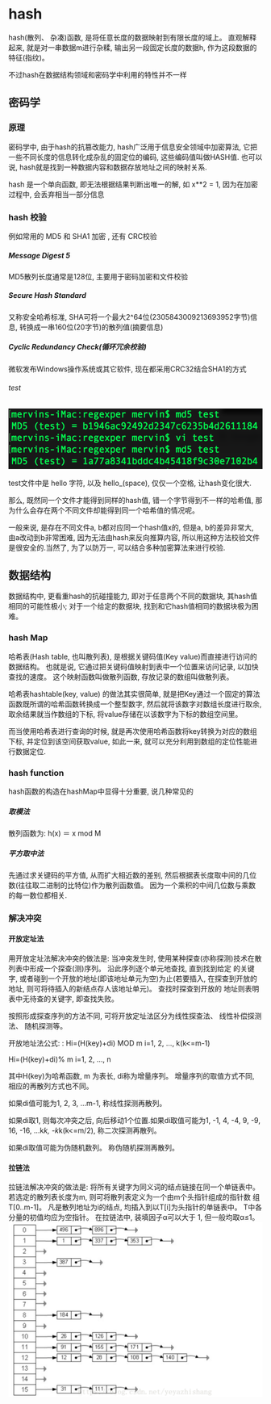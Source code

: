 # hash

hash(散列、 杂凑)函数, 是将任意长度的数据映射到有限长度的域上。 直观解释起来, 就是对一串数据m进行杂糅, 输出另一段固定长度的数据h, 作为这段数据的特征(指纹)。 

不过hash在数据结构领域和密码学中利用的特性并不一样

## 密码学

### 原理

密码学中, 由于hash的抗篡改能力, hash广泛用于信息安全领域中加密算法, 它把一些不同长度的信息转化成杂乱的固定位的编码, 这些编码值叫做HASH值. 也可以说, hash就是找到一种数据内容和数据存放地址之间的映射关系.

hash 是一个单向函数, 即无法根据结果判断出唯一的解, 如 x**2 = 1, 因为在加密过程中, 会丢弃相当一部分信息

### hash 校验

例如常用的 MD5 和 SHA1 加密 , 还有 CRC校验

##### Message Digest 5

MD5散列长度通常是128位, 主要用于密码加密和文件校验

##### Secure Hash Standard

又称安全哈希标准, SHA可将一个最大2^64位(2305843009213693952字节)信息, 转换成一串160位(20字节)的散列值(摘要信息)

##### Cyclic Redundancy Check(循环冗余校验)

微软发布Windows操作系统或其它软件, 现在都采用CRC32结合SHA1的方式

###### test

![img](../img/20181022001.png)

test文件中是 hello 字符, 以及 hello_(space), 仅仅一个空格, 让hash变化很大.

那么, 既然同一个文件才能得到同样的hash值, 错一个字节得到不一样的哈希值, 那为什么会存在两个不同文件却能得到同一个哈希值的情况呢。 

一般来说, 是存在不同文件a, b都对应同一个hash值x的, 但是a, b的差异非常大, 由a改动到b非常困难, 因为无法由hash来反向推算内容, 所以用这种方法校验文件是很安全的.当然了, 为了以防万一, 可以结合多种加密算法来进行校验.

## 数据结构

数据结构中, 更看重hash的抗碰撞能力, 即对于任意两个不同的数据块, 其hash值相同的可能性极小; 对于一个给定的数据块, 找到和它hash值相同的数据块极为困难。 

<!-- 数组的特点是: 寻址容易, 插入和删除困难; 而链表的特点是: 寻址困难, 插入和删除容易。 那么我们能不能综合两者的特性, 做出一种寻址容易, 插入删除也容易的数据结构？ 答案是肯定的, 这就是我们要提起的哈希表, 哈希表有多种不同的实现方法, 我接下来解释的是最常用的一种方法——拉链法, 我们可以理解为"链表的数组", 如图: -->

### hash Map

哈希表(Hash table, 也叫散列表), 是根据关键码值(Key value)而直接进行访问的数据结构。 也就是说, 它通过把关键码值映射到表中一个位置来访问记录, 以加快查找的速度。 这个映射函数叫做散列函数, 存放记录的数组叫做散列表。 

哈希表hashtable(key, value) 的做法其实很简单, 就是把Key通过一个固定的算法函数既所谓的哈希函数转换成一个整型数字, 然后就将该数字对数组长度进行取余, 取余结果就当作数组的下标, 将value存储在以该数字为下标的数组空间里。 

而当使用哈希表进行查询的时候, 就是再次使用哈希函数将key转换为对应的数组下标, 并定位到该空间获取value, 如此一来, 就可以充分利用到数组的定位性能进行数据定位.

### hash function

hash函数的构造在hashMap中显得十分重要, 说几种常见的

##### 取模法

散列函数为: h(x) ＝ x mod M

##### 平方取中法

先通过求关键码的平方值, 从而扩大相近数的差别, 然后根据表长度取中间的几位数(往往取二进制的比特位)作为散列函数值。 因为一个乘积的中间几位数与乘数的每一数位都相关.

### 解决冲突

#### 开放定址法

用开放定址法解决冲突的做法是: 当冲突发生时, 使用某种探查(亦称探测)技术在散列表中形成一个探查(测)序列。 沿此序列逐个单元地查找, 直到找到给定 的关键字, 或者碰到一个开放的地址(即该地址单元为空)为止(若要插入, 在探查到开放的地址, 则可将待插入的新结点存人该地址单元)。 查找时探查到开放的 地址则表明表中无待查的关键字, 即查找失败。 

按照形成探查序列的方法不同, 可将开放定址法区分为线性探查法、 线性补偿探测法、 随机探测等。 

开放地址法公式: : Hi=(H(key)+di) MOD m i=1, 2, ..., k(k<=m-1)

Hi=(H(key)+di)% m   i=1, 2, …, n

其中H(key)为哈希函数, m 为表长, di称为增量序列。 增量序列的取值方式不同, 相应的再散列方式也不同。 

如果di值可能为1, 2, 3, ...m-1, 称线性探测再散列。 

如果di取1, 则每次冲突之后, 向后移动1个位置.如果di取值可能为1, -1, 4, -4, 9, -9, 16, -16, ...k*k, -k*k(k<=m/2), 称二次探测再散列。 

如果di取值可能为伪随机数列。 称伪随机探测再散列。 

#### 拉链法

拉链法解决冲突的做法是: 将所有关键字为同义词的结点链接在同一个单链表中。 若选定的散列表长度为m, 则可将散列表定义为一个由m个头指针组成的指针数 组T[0..m-1]。 凡是散列地址为i的结点, 均插入到以T[i]为头指针的单链表中。 T中各分量的初值均应为空指针。 在拉链法中, 装填因子α可以大于 1, 但一般均取α≤1。 
![img](../img/20181022002.png)
